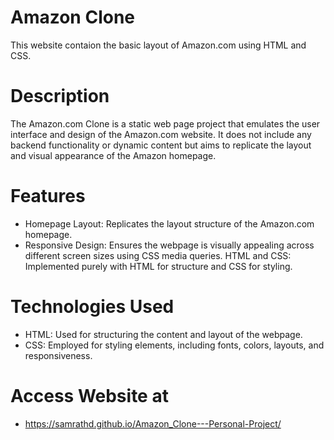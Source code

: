 # Amazon Clone
This website contaion the basic layout of Amazon.com using HTML and CSS. 

# Description
The Amazon.com Clone is a static web page project that emulates the user interface and design of the Amazon.com website. It does not include any backend functionality or dynamic content but aims to replicate the layout and visual appearance of the Amazon homepage.

# Features
* Homepage Layout: Replicates the layout structure of the Amazon.com homepage.
* Responsive Design: Ensures the webpage is visually appealing across different screen sizes using CSS media queries.
HTML and CSS: Implemented purely with HTML for structure and CSS for styling.

# Technologies Used
* HTML: Used for structuring the content and layout of the webpage.
* CSS: Employed for styling elements, including fonts, colors, layouts, and responsiveness.

# Access Website at 
* https://samrathd.github.io/Amazon_Clone---Personal-Project/ 